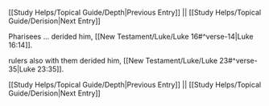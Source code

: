 [[Study Helps/Topical Guide/Depth|Previous Entry]]  ||  [[Study Helps/Topical Guide/Derision|Next Entry]]

 Pharisees ... derided him, [[New Testament/Luke/Luke 16#^verse-14|Luke 16:14]].

 rulers also with them derided him, [[New Testament/Luke/Luke 23#^verse-35|Luke 23:35]].

[[Study Helps/Topical Guide/Depth|Previous Entry]]  ||  [[Study Helps/Topical Guide/Derision|Next Entry]]